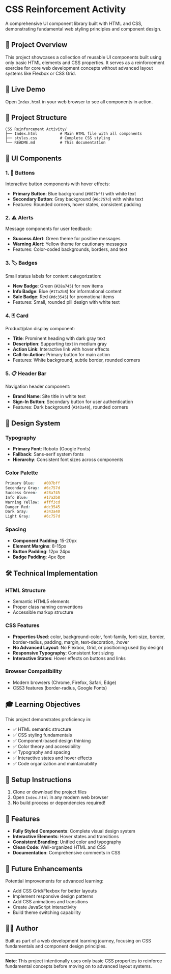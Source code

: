 # CSS Reinforcement Activity

A comprehensive UI component library built with HTML and CSS, demonstrating fundamental web styling principles and component design.

## 🎯 Project Overview

This project showcases a collection of reusable UI components built using only basic HTML elements and CSS properties. It serves as a reinforcement exercise for core web development concepts without advanced layout systems like Flexbox or CSS Grid.

## 🚀 Live Demo

Open `Index.html` in your web browser to see all components in action.

## 📁 Project Structure

```
CSS Reinforcement Activity/
├── Index.html          # Main HTML file with all components
├── styles.css          # Complete CSS styling
└── README.md           # This documentation
```

## 🎨 UI Components

### 1. 🔘 Buttons
Interactive button components with hover effects:
- **Primary Button**: Blue background (`#007bff`) with white text
- **Secondary Button**: Gray background (`#6c757d`) with white text
- Features: Rounded corners, hover states, consistent padding

### 2. ⚠️ Alerts
Message components for user feedback:
- **Success Alert**: Green theme for positive messages
- **Warning Alert**: Yellow theme for cautionary messages
- Features: Color-coded backgrounds, borders, and text

### 3. 🏷️ Badges
Small status labels for content categorization:
- **New Badge**: Green (`#28a745`) for new items
- **Info Badge**: Blue (`#17a2b8`) for informational content
- **Sale Badge**: Red (`#dc3545`) for promotional items
- Features: Small, rounded pill design with white text

### 4. 🃏 Card
Product/plan display component:
- **Title**: Prominent heading with dark gray text
- **Description**: Supporting text in medium gray
- **Action Link**: Interactive link with hover effects
- **Call-to-Action**: Primary button for main action
- Features: White background, subtle border, rounded corners

### 5. 📋 Header Bar
Navigation header component:
- **Brand Name**: Site title in white text
- **Sign-In Button**: Secondary button for user authentication
- Features: Dark background (`#343a40`), rounded corners

## 🎨 Design System

### Typography
- **Primary Font**: Roboto (Google Fonts)
- **Fallback**: Sans-serif system fonts
- **Hierarchy**: Consistent font sizes across components

### Color Palette
```css
Primary Blue:    #007bff
Secondary Gray:  #6c757d
Success Green:   #28a745
Info Blue:       #17a2b8
Warning Yellow:  #fff3cd
Danger Red:      #dc3545
Dark Gray:       #343a40
Light Gray:      #6c757d
```

### Spacing
- **Component Padding**: 15-20px
- **Element Margins**: 8-15px
- **Button Padding**: 12px 24px
- **Badge Padding**: 4px 8px

## 🛠️ Technical Implementation

### HTML Structure
- Semantic HTML5 elements
- Proper class naming conventions
- Accessible markup structure

### CSS Features
- **Properties Used**: color, background-color, font-family, font-size, border, border-radius, padding, margin, text-decoration, :hover
- **No Advanced Layout**: No Flexbox, Grid, or positioning used (by design)
- **Responsive Typography**: Consistent font sizing
- **Interactive States**: Hover effects on buttons and links

### Browser Compatibility
- Modern browsers (Chrome, Firefox, Safari, Edge)
- CSS3 features (border-radius, Google Fonts)

## 🎓 Learning Objectives

This project demonstrates proficiency in:
- ✅ HTML semantic structure
- ✅ CSS styling fundamentals
- ✅ Component-based design thinking
- ✅ Color theory and accessibility
- ✅ Typography and spacing
- ✅ Interactive states and hover effects
- ✅ Code organization and maintainability

## 🔧 Setup Instructions

1. Clone or download the project files
2. Open `Index.html` in any modern web browser
3. No build process or dependencies required!

## 📱 Features

- **Fully Styled Components**: Complete visual design system
- **Interactive Elements**: Hover states and transitions
- **Consistent Branding**: Unified color and typography
- **Clean Code**: Well-organized HTML and CSS
- **Documentation**: Comprehensive comments in CSS

## 🎯 Future Enhancements

Potential improvements for advanced learning:
- Add CSS Grid/Flexbox for better layouts
- Implement responsive design patterns
- Add CSS animations and transitions
- Create JavaScript interactivity
- Build theme switching capability

## 👨‍💻 Author

Built as part of a web development learning journey, focusing on CSS fundamentals and component design principles.

---

**Note**: This project intentionally uses only basic CSS properties to reinforce fundamental concepts before moving on to advanced layout systems.
